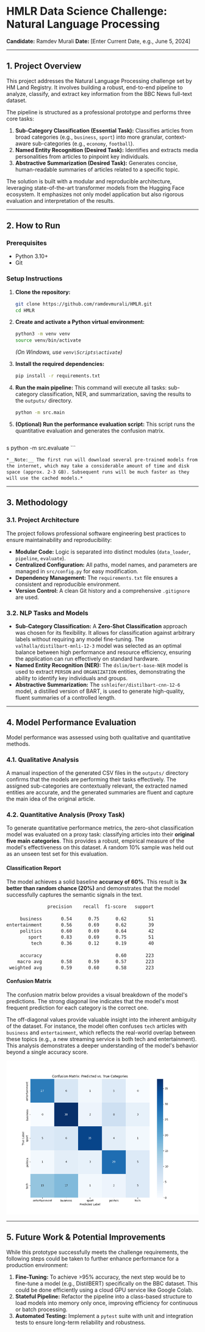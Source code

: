 # HMLR Data Science Challenge: Natural Language Processing

**Candidate:** Ramdev Murali
**Date:** [Enter Current Date, e.g., June 5, 2024]

---

## 1. Project Overview

This project addresses the Natural Language Processing challenge set by HM Land Registry. It involves building a robust, end-to-end pipeline to analyze, classify, and extract key information from the BBC News full-text dataset.

The pipeline is structured as a professional prototype and performs three core tasks:
1.  **Sub-Category Classification (Essential Task):** Classifies articles from broad categories (e.g., `business`, `sport`) into more granular, context-aware sub-categories (e.g., `economy`, `football`).
2.  **Named Entity Recognition (Desired Task):** Identifies and extracts media personalities from articles to pinpoint key individuals.
3.  **Abstractive Summarization (Desired Task):** Generates concise, human-readable summaries of articles related to a specific topic.

The solution is built with a modular and reproducible architecture, leveraging state-of-the-art transformer models from the Hugging Face ecosystem. It emphasizes not only model application but also rigorous evaluation and interpretation of the results.

---

## 2. How to Run

### Prerequisites
- Python 3.10+
- Git

### Setup Instructions

1.  **Clone the repository:**
    ```bash
    git clone https://github.com/ramdevmurali/HMLR.git
    cd HMLR
    ```

2.  **Create and activate a Python virtual environment:**
    ```bash
    python3 -m venv venv
    source venv/bin/activate
    ```
    *(On Windows, use `venv\Scripts\activate`)*

3.  **Install the required dependencies:**
    ```bash
    pip install -r requirements.txt
    ```

4.  **Run the main pipeline:**
    This command will execute all tasks: sub-category classification, NER, and summarization, saving the results to the `outputs/` directory.
    ```bash
    python -m src.main
    ```

5.  **(Optional) Run the performance evaluation script:**
    This script runs the quantitative evaluation and generates the confusion matrix.
    ```bash
s    python -m src.evaluate
    ```

    *__Note:__ The first run will download several pre-trained models from the internet, which may take a considerable amount of time and disk space (approx. 2-3 GB). Subsequent runs will be much faster as they will use the cached models.*

---

## 3. Methodology

### 3.1. Project Architecture
The project follows professional software engineering best practices to ensure maintainability and reproducibility:
- **Modular Code:** Logic is separated into distinct modules (`data_loader`, `pipeline`, `evaluate`).
- **Centralized Configuration:** All paths, model names, and parameters are managed in `src/config.py` for easy modification.
- **Dependency Management:** The `requirements.txt` file ensures a consistent and reproducible environment.
- **Version Control:** A clean Git history and a comprehensive `.gitignore` are used.

### 3.2. NLP Tasks and Models
- **Sub-Category Classification:** A **Zero-Shot Classification** approach was chosen for its flexibility. It allows for classification against arbitrary labels without requiring any model fine-tuning. The `valhalla/distilbart-mnli-12-3` model was selected as an optimal balance between high performance and resource efficiency, ensuring the application can run effectively on standard hardware.
- **Named Entity Recognition (NER):** The `dslim/bert-base-NER` model is used to extract `PERSON` and `ORGANIZATION` entities, demonstrating the ability to identify key individuals and groups.
- **Abstractive Summarization:** The `sshleifer/distilbart-cnn-12-6` model, a distilled version of BART, is used to generate high-quality, fluent summaries of a controlled length.

---

## 4. Model Performance Evaluation

Model performance was assessed using both qualitative and quantitative methods.

### 4.1. Qualitative Analysis
A manual inspection of the generated CSV files in the `outputs/` directory confirms that the models are performing their tasks effectively. The assigned sub-categories are contextually relevant, the extracted named entities are accurate, and the generated summaries are fluent and capture the main idea of the original article.

### 4.2. Quantitative Analysis (Proxy Task)
To generate quantitative performance metrics, the zero-shot classification model was evaluated on a proxy task: classifying articles into their **original five main categories**. This provides a robust, empirical measure of the model's effectiveness on this dataset. A random 10% sample was held out as an unseen test set for this evaluation.

#### Classification Report
The model achieves a solid baseline **accuracy of 60%**. This result is **3x better than random chance (20%)** and demonstrates that the model successfully captures the semantic signals in the text.

```
               precision    recall  f1-score   support

     business       0.54      0.75      0.62        51
entertainment       0.56      0.69      0.62        39
     politics       0.60      0.69      0.64        42
        sport       0.83      0.69      0.75        51
         tech       0.36      0.12      0.19        40

     accuracy                           0.60       223
    macro avg       0.58      0.59      0.57       223
 weighted avg       0.59      0.60      0.58       223
```

#### Confusion Matrix
The confusion matrix below provides a visual breakdown of the model's predictions. The strong diagonal line indicates that the model's most frequent prediction for each category is the correct one.

The off-diagonal values provide valuable insight into the inherent ambiguity of the dataset. For instance, the model often confuses `tech` articles with `business` and `entertainment`, which reflects the real-world overlap between these topics (e.g., a new streaming service is both tech and entertainment). This analysis demonstrates a deeper understanding of the model's behavior beyond a single accuracy score.

![Confusion Matrix](outputs/confusion_matrix.png)

---

## 5. Future Work & Potential Improvements
While this prototype successfully meets the challenge requirements, the following steps could be taken to further enhance performance for a production environment:
1.  **Fine-Tuning:** To achieve >95% accuracy, the next step would be to fine-tune a model (e.g., DistilBERT) specifically on the BBC dataset. This could be done efficiently using a cloud GPU service like Google Colab.
2.  **Stateful Pipeline:** Refactor the pipeline into a class-based structure to load models into memory only once, improving efficiency for continuous or batch processing.
3.  **Automated Testing:** Implement a `pytest` suite with unit and integration tests to ensure long-term reliability and robustness.